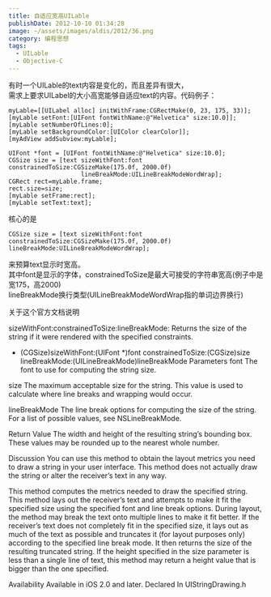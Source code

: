 ```yaml
---
title: 自适应宽高UILable
publishDate: 2012-10-10 01:34:28
image: ~/assets/images/aldis/2012/36.png
category: 编程思想
tags:
  - UILable
  - Objective-C
---
```


有时一个UILable的text内容是变化的，而且差异有很大，  
需求上要求UILabel的大小高宽能够自适应text的内容。代码例子：

```objc
myLable=[[UILabel alloc] initWithFrame:CGRectMake(0, 23, 175, 33)];
[myLable setFont:[UIFont fontWithName:@"Helvetica" size:10.0]];
[myLable setNumberOfLines:0];
[myLable setBackgroundColor:[UIColor clearColor]];
[myAdView addSubview:myLable];

UIFont *font = [UIFont fontWithName:@"Helvetica" size:10.0];
CGSize size = [text sizeWithFont:font constrainedToSize:CGSizeMake(175.0f, 2000.0f)
                    lineBreakMode:UILineBreakModeWordWrap];
CGRect rect=myLable.frame;
rect.size=size;
[myLable setFrame:rect];
[myLable setText:text];
```

核心的是

```
CGSize size = [text sizeWithFont:font constrainedToSize:CGSizeMake(175.0f, 2000.0f) lineBreakMode:UILineBreakModeWordWrap];
```

来预算text显示时宽高。  
其中font是显示的字体，constrainedToSize是最大可接受的字符串宽高(例子中是宽175，高2000)  
lineBreakMode换行类型(UILineBreakModeWordWrap指的单词边界换行)

<!-- more -->

关于这个官方文档说明

sizeWithFont:constrainedToSize:lineBreakMode:
Returns the size of the string if it were rendered with the specified constraints.

- (CGSize)sizeWithFont:(UIFont \*)font constrainedToSize:(CGSize)size lineBreakMode:(UILineBreakMode)lineBreakMode
  Parameters
  font
  The font to use for computing the string size.

size
The maximum acceptable size for the string. This value is used to calculate where line breaks and wrapping would occur.

lineBreakMode
The line break options for computing the size of the string. For a list of possible values, see NSLineBreakMode.

Return Value
The width and height of the resulting string’s bounding box. These values may be rounded up to the nearest whole number.

Discussion
You can use this method to obtain the layout metrics you need to draw a string in your user interface. This method does not actually draw the string or alter the receiver’s text in any way.

This method computes the metrics needed to draw the specified string. This method lays out the receiver’s text and attempts to make it fit the specified size using the specified font and line break options. During layout, the method may break the text onto multiple lines to make it fit better. If the receiver’s text does not completely fit in the specified size, it lays out as much of the text as possible and truncates it (for layout purposes only) according to the specified line break mode. It then returns the size of the resulting truncated string. If the height specified in the size parameter is less than a single line of text, this method may return a height value that is bigger than the one specified.

Availability
Available in iOS 2.0 and later.
Declared In
UIStringDrawing.h
